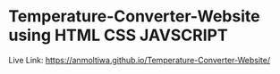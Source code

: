 
# Temperature-Converter-Website using HTML CSS JAVSCRIPT
Live Link: https://anmoltiwa.github.io/Temperature-Converter-Website/
